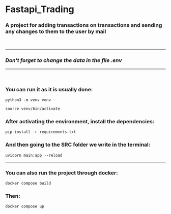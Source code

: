 # Fastapi_Trading
### A project for adding transactions on transactions and sending any changes to them to the user by mail
&nbsp;  

---
### *Don't forget to change the data in the file .env*      
---
&nbsp; 
### You can run it as it is usually done:
```
python3 -m venv venv

source venv/bin/activate
```
### After activating the environment, install the dependencies:
```
pip install -r requirements.txt
```

### And then going to the SRC folder we write in the terminal:
```
uvicorn main:app --reload
```
---
### You can also run the project through docker:
```
docker compose build
```
### Then:
```
docker compose up
```
